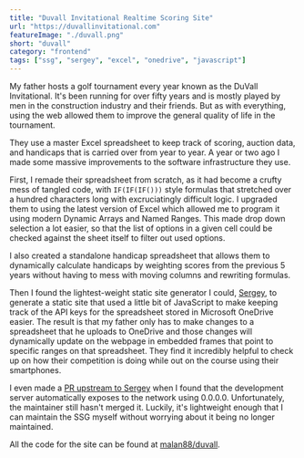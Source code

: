 ```yaml
---
title: "Duvall Invitational Realtime Scoring Site"
url: "https://duvallinvitational.com"
featureImage: "./duvall.png"
short: "duvall"
category: "frontend"
tags: ["ssg", "sergey", "excel", "onedrive", "javascript"]
---
```

My father hosts a golf tournament every year known as the DuVall Invitational.
It's been running for over fifty years and is mostly played by men in the
construction industry and their friends. But as with everything, using the web
allowed them to improve the general quality of life in the tournament.

They use a master Excel spreadsheet to keep track of scoring, auction data, and
handicaps that is carried over from year to year. A year or two ago I made some
massive improvements to the software infrastructure they use.

First, I remade their spreadsheet from scratch, as it had become a crufty mess
of tangled code, with `IF(IF(IF()))` style formulas that stretched over a
hundred characters long with excruciatingly difficult logic. I upgraded them to
using the latest version of Excel which allowed me to program it using modern
Dynamic Arrays and Named Ranges. This made drop down selection a lot easier, so
that the list of options in a given cell could be checked against the sheet
itself to filter out used options.

I also created a standalone handicap spreadsheet that allows them to dynamically
calculate handicaps by weighting scores from the previous 5 years without having
to mess with moving columns and rewriting formulas.

Then I found the lightest-weight static site generator I could, [Sergey][0], to
generate a static site that used a little bit of JavaScript to make keeping
track of the API keys for the spreadsheet stored in Microsoft OneDrive easier.
The result is that my father only has to make changes to a spreadsheet that he
uploads to OneDrive and those changes will dynamically update on the webpage in
embedded frames that point to specific ranges on that spreadsheet. They find it
incredibly helpful to check up on how their competition is doing while out on
the course using their smartphones.

I even made a [PR upstream to Sergey][1] when I found that the development server
automatically exposes to the network using 0.0.0.0. Unfortunately, the
maintainer still hasn't merged it. Luckily, it's lightweight enough that I can
maintain the SSG myself without worrying about it being no longer maintained.

All the code for the site can be found at [malan88/duvall][2].

[0]: https://sergey.cool/
[1]: https://github.com/trys/sergey/pull/52
[2]: https://github.com/malan88/duvall
